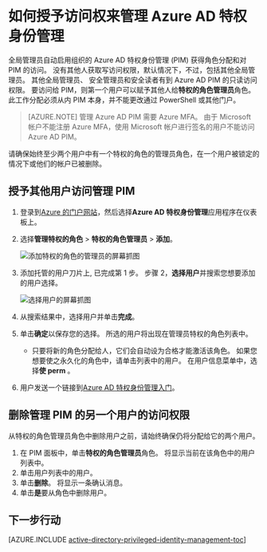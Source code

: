 <properties
   pageTitle="如何让 PIM 的访问 |Microsoft Azure"
   description="了解如何将角色添加到使用 Azure 活动目录权限标识管理扩展的用户，以便他们可以管理 PIM。"
   services="active-directory"
   documentationCenter=""
   authors="kgremban"
   manager="femila"
   editor=""/>

<tags
   ms.service="active-directory"
   ms.devlang="na"
   ms.topic="article"
   ms.tgt_pltfrm="na"
   ms.workload="identity"
   ms.date="09/22/2016"
   ms.author="kgremban"/>

# <a name="how-to-give-access-to-manage-azure-ad-privileged-identity-management"></a>如何授予访问权来管理 Azure AD 特权身份管理

全局管理员自动启用组织的 Azure AD 特权身份管理 (PIM) 获得角色分配和对 PIM 的访问。 没有其他人获取写访问权限，默认情况下，不过，包括其他全局管理员。 其他全局管理员、 安全管理员和安全读者有到 Azure AD PIM 的只读访问权限。 要访问给 PIM，则第一个用户可以赋予其他人给**特权的角色管理员**角色。 此工作分配必须从内 PIM 本身，并不能更改通过 PowerShell 或其他门户。

> [AZURE.NOTE] 管理 Azure AD PIM 需要 Azure MFA。 由于 Microsoft 帐户不能注册 Azure MFA，使用 Microsoft 帐户进行签名的用户不能访问 Azure AD PIM。

请确保始终至少两个用户中有一个特权的角色的管理员角色，在一个用户被锁定的情况下或他们的帐户已被删除。

## <a name="give-another-user-access-to-manage-pim"></a>授予其他用户访问管理 PIM

1. 登录到[Azure 的门户网站](https://portal.azure.com/)，然后选择**Azure AD 特权身份管理**应用程序在仪表板上。
2. 选择**管理特权的角色** > **特权的角色管理员** > **添加**。

    ![添加特权的角色的管理员的屏幕抓图][1]

4. 添加托管的用户刀片上, 已完成第 1 步。 步骤 2，**选择用户**并搜索您想要添加的用户选择。

    ![选择用户的屏幕抓图][2]

6. 从搜索结果中，选择用户并单击**完成**。
7. 单击**确定**以保存您的选择。 所选的用户将出现在管理员特权的角色列表中。

    - 只要将新的角色分配给人，它们会自动设为合格才能激活该角色。 如果您想要使之永久化的角色中，请单击列表中的用户。 在用户信息菜单中，选择**使 perm** 。

8. 用户发送一个链接到[Azure AD 特权身份管理入门](active-directory-privileged-identity-management-getting-started.md)。


## <a name="remove-another-users-access-rights-for-managing-pim"></a>删除管理 PIM 的另一个用户的访问权限

从特权的角色管理员角色中删除用户之前，请始终确保仍将分配给它的两个用户。

1. 在 PIM 面板中，单击**特权的角色管理员**角色。  将显示当前在该角色中的用户列表中。
2. 单击用户列表中的用户。
3. 单击**删除**。  将显示一条确认消息。
4. 单击**是**要从角色中删除用户。

<!--Every topic should have next steps and links to the next logical set of content to keep the customer engaged-->
## <a name="next-steps"></a>下一步行动
[AZURE.INCLUDE [active-directory-privileged-identity-management-toc](../../includes/active-directory-privileged-identity-management-toc.md)]

<!--Image references-->

[1]: ./media/active-directory-privileged-identity-management-how-to-give-access-to-pim/PIM_add_PRA.png
[2]: ./media/active-directory-privileged-identity-management-how-to-give-access-to-pim/PIM_select_users.png
